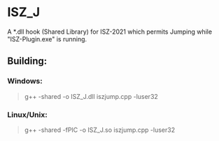 # ISZ_J
A *.dll hook (Shared Library) for ISZ-2021 which permits Jumping while "ISZ-Plugin.exe" is running.






## Building:
### Windows:
> g++ -shared -o ISZ_J.dll iszjump.cpp -luser32
### Linux/Unix:
> g++ -shared -fPIC -o ISZ_J.so iszjump.cpp -luser32
